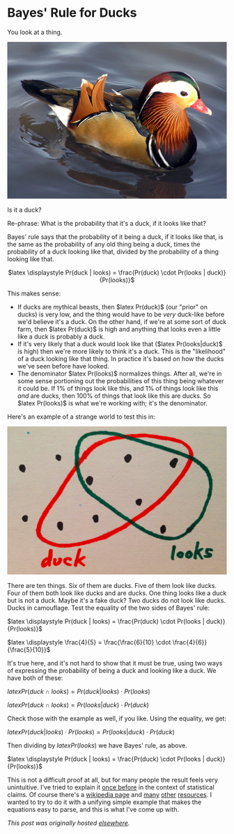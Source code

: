 # Bayes' Rule for Ducks



You look at a thing.

<a href="mandarin-duck-arp.jpg"><img class="aligncenter size-medium wp-image-855" alt="duck?" src="mandarin-duck-arp.jpg"></a>

Is it a duck?

Re-phrase: What is the probability that it's a duck, if it looks like that?

Bayes' rule says that the probability of it being a duck, if it looks like that, is the same as the probability of any old thing being a duck, times the probability of a duck looking like that, divided by the probability of a thing looking like that.

<p align="center">$latex \displaystyle Pr(duck | looks) = \frac{Pr(duck) \cdot Pr(looks | duck)}{Pr(looks)}$

This makes sense:

<ul>
	<li>If ducks are mythical beasts, then $latex Pr(duck)$ (our "prior" on ducks) is very low, and the thing would have to be <em>very</em> duck-like before we'd believe it's a duck. On the other hand, if we're at some sort of duck farm, then $latex Pr(duck)$ is high and anything that looks even a little like a duck is probably a duck.</li>
	<li>If it's very likely that a duck would look like that ($latex Pr(looks|duck)$ is high) then we're more likely to think it's a duck. This is the "likelihood" of a duck looking like that thing. In practice it's based on how the ducks we've seen before have looked.</li>
	<li>The denominator $latex Pr(looks)$ normalizes things. After all, we're in some sense portioning out the probabilities of this thing being whatever it could be. If 1% of things look like this, and 1% of things look like this <em>and</em> are ducks, then 100% of things that look like this are ducks. So $latex Pr(looks)$ is what we're working with; it's the denominator.</li>
</ul>
Here's an example of a strange world to test this in:

<a href="screen-shot-2014-02-23-at-5-44-22-pm.png"><img class="aligncenter  wp-image-839" alt="ducks" src="screen-shot-2014-02-23-at-5-44-22-pm.png"></a>

There are ten things. Six of them are ducks. Five of them look like ducks. Four of them both look like ducks and are ducks. One thing looks like a duck but is not a duck. Maybe it's a fake duck? Two ducks do not look like ducks. Ducks in camouflage. Test the equality of the two sides of Bayes' rule:

$latex \displaystyle Pr(duck | looks) = \frac{Pr(duck) \cdot Pr(looks | duck)}{Pr(looks)}$

$latex \displaystyle \frac{4}{5} = \frac{\frac{6}{10} \cdot \frac{4}{6}}{\frac{5}{10}}$

It's true here, and it's not hard to show that it must be true, using two ways of expressing the probability of being a duck and looking like a duck. We have both of these:

$latex \displaystyle Pr(duck \cap looks) = Pr(duck|looks) \cdot Pr(looks)$

$latex \displaystyle Pr(duck \cap looks) = Pr(looks|duck) \cdot Pr(duck)$

Check those with the example as well, if you like. Using the equality, we get:

$latex \displaystyle Pr(duck|looks) \cdot Pr(looks) = Pr(looks|duck) \cdot Pr(duck)$

Then dividing by $latex Pr(looks)$ we have Bayes' rule, as above.

$latex \displaystyle Pr(duck | looks) = \frac{Pr(duck) \cdot Pr(looks | duck)}{Pr(looks)}$

This is not a difficult proof at all, but for many people the result feels very unintuitive. I've tried to explain it <a href="http://planspace.org/2013/11/11/whats-the-difference-between-bayesian-and-non-bayesian-statistics/">once before</a> in the context of statistical claims. Of course there's a <a href="http://en.wikipedia.org/wiki/Bayes'_theorem">wikipedia page</a> and <a href="http://betterexplained.com/articles/an-intuitive-and-short-explanation-of-bayes-theorem/">many</a> <a href="http://yudkowsky.net/rational/bayes">other</a> <a href="http://www.quora.com/Probability/What-is-an-intuitive-explanation-of-Bayes-Rule">resources</a>. I wanted to try to do it with a unifying simple example that makes the equations easy to parse, and this is what I've come up with.



*This post was originally hosted [elsewhere](https://planspacedotorg.wordpress.com/2014/02/23/bayes-rule-for-ducks/).*
